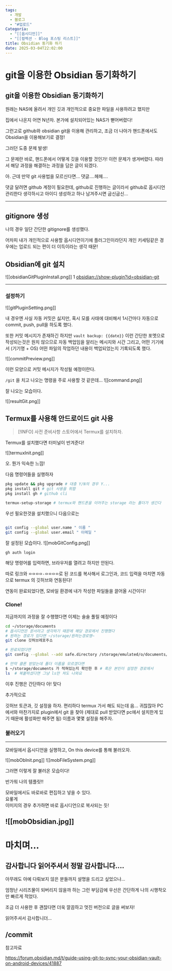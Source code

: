 ```yaml
---
tags:
  - 개발
  - 블로그
  - "#업로드"
Categoría:
  - "[[옵시디언]]"
  - "[[컬렉션 - Blog 포스팅 리스트]]"
title: Obsidian 동기화 하기
date: 2025-03-04T22:02:00
---
```


# git을 이용한 Obsidian 동기화하기 
## git을 이용한 Obsidian 동기화하기 

원래는 NAS에 올려서 개인 깃과 개인적으로 중요한 파일을 사용하려고 했지만

집에서 나온지 어연 N년차. 본가에 설치되어있는 NAS가 뻗어버렸다!

그런고로 github와 obsidian git을 이용해 관리하고, 조금 더 나아가 핸드폰에서도 Obsidian을 이용해보기로 결정!

그러던 도중 문제 발생! 

그 문제란 바로, 핸드폰에서 어떻게 깃을 이용할 것인가!
이런 문제가 생겨버렸다. 따라서 해당 과정을 해결하는 과정을 담은 글이 되겠다.


아. 근데  만약 git 사용법을 모르신다면... 댓글....헤헤....

댓글 달려면 github 계정이 필요한데, github로 진행하는 글이라서 github로 옵시디언 관리한다 생각하시고 아이디 생성하고 하나 남겨주시면 굽신굽신...

---

## gitignore 생성

나의 경우 일단 간단한 gitignore를 생성했다.

어차피 내가 개인적으로 사용할 옵시디언이기에 플러그인이라던지 개인 키세팅같은 경우에는 업로드 되는 편이 더 이득이라는 생각 때문!



## Obsidian에 git 설치


![[obsidianGitPluginInstall.png]]
1
[obsidian://show-plugin?id=obsidian-git](obsidian://show-plugin?id=obsidian-git)

---

### 설정하기 
![[gitPluginSetting.png]]

내 경우엔 사실 자동 커밋은 싫지만, 혹시 모를 사태에 대비해서 1시간마다 자동으로 commit, push, pull을 하도록 했다. 

또한 커밋 메시지가 존재하긴 하지만 
`vault backup: {{date}}` 이런 간단한 포멧으로 작성되는것은 원치 않으므로 자동 백업임을 알리는 메시지와 시간 그리고, 어떤 기기에서 (기기명 + OS)  어떤 파일의 작업하던 내용이 백업되었는지 기록되도록 했다.

![[commitPreview.png]]

이런 모양으로 커밋 메시지가 작성될 예정이란다.

`/git` 을 치고 나오는 명령을 주로 사용할 것 같은데... 
![[command.png]]

잘 나오는 모습이다. 

![[resultGit.png]]


## Termux를 사용해 안드로이드 git 사용

  > [!INFO] 사전 준비사항
  > 스토어에서 Termux를 설치하자.
  
  
Termux를 설치했다면 터미널이 반겨준다!

![[termuxInit.png]]


오. 뭔가 익숙한 느낌!

다음 명령어들을 실행하자

```bash
pkg update && pkg upgrade # 대충 Y/N의 경우 Y...
pkg install git # git 사용을 위함
pkg install gh # github cli

termux-setup-storage # termux와 핸드폰을 이어주는 storage 라는 폴더가 생긴다


```



우선 필요한것을 설치했으니 다음으로는 
```sh

git config --global user.name " 이름 "
git config --global user.email " 이메일 "
```

잘 설정된 모습이다.
![[mobGitConfig.png]]

```sh
gh auth login 
```

해당 명령어를 입력하면, 브라우저를 열려고 하지만 안된다.

따로 링크와 `ㅁㅁㅁㅁ-ㅁㅁㅁㅁ`로 된 코드를  복사해서 로그인과, 코드 입력을 마치면 자동으로 termux 의 깃허브와 연동된다!

연동이 완료되었다면, 모바일 환경에 내가 작성한 파일들을 끌어올 시간이다! 

###  Clone! 

지금까지의 과정을 잘 수행했다면 이제는 술술 풀릴 예정이다

```bash
cd ~/storage/documents 
# 옵시디언은 문서라고 생각하기 때문에 해당 경로에서 진행했다
# 원하는 경로가 있다면 ~/storage/원하는경로명~
git clone 깃허브레포주소

# 완료되었다면
git config --global --add safe.directory /storage/emulated/o/documents/레포이름

# 만약 클론 받았는데 폴더 이름을 모르겠다면
$ ~/storage/documents 가 적혀있는지 확인한 후 # 혹은 본인이 설정한 경로에서 
ls  # 복붙하셨다면 그냥 ls만 쳐도 나와요
```

이후 진행은 간단하다
아! 맞다

추가적으로


깃허브 토큰과, 깃 설정을 하자. 편리하다
termux 가서 해도 되는데 음... 귀찮잖아
PC에서와 마찬가지로 plugin에서 git 을 찾아 (제대로 pull 받았다면 pc에서 설치한게 있기 때문에 활성화만 해주면 됨) 이름과 몇몇 설정을 해주자.

### 불러오기 



---

모바일에서 옵시디언을 실행하고, On this device를 통해 불러오자.

![[mobObInit.png]]
![[mobFileSystem.png]]

그러면 이렇게 잘 불러온 모습이다! 

반가워 나의 템플릿!! 

모바일에서도 바로바로 편집하고 넣을 수 있다.  
요롷게  
이미지의 경우 추가하면 바로 옵시디언으로 복사되는 듯!  

![[mobObsidian.jpg]]
---


# 마치며...


## 감사합니다 읽어주셔서 정말 감사합니다....


아무래도 아예 다뤄보지 않은 분들까지 설명을 드리고 싶었으나...

엄청난 시리즈물이 되버리지 않을까 하는 그런 부담감에 우선은 간단하게 나의 시행착오만 빠르게 적었다. 

조금 더 사용한 후 괜찮다면 더욱 깔끔하고 멋진 버전으로 글을 써보자!

읽어주셔서 감사합니더...



/commit
---

참고자료

https://forum.obsidian.md/t/guide-using-git-to-sync-your-obsidian-vault-on-android-devices/41887
